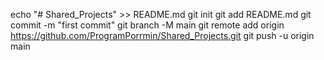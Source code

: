 echo "# Shared_Projects" >> README.md
git init
git add README.md
git commit -m "first commit"
git branch -M main
git remote add origin https://github.com/ProgramPorrmin/Shared_Projects.git
git push -u origin main
